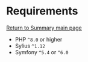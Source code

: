 # Requirements

[Return to Summary main page](README.md)

* PHP `^8.0` or higher
* Sylius `^1.12`
* Symfony `^5.4` or `^6.0`
